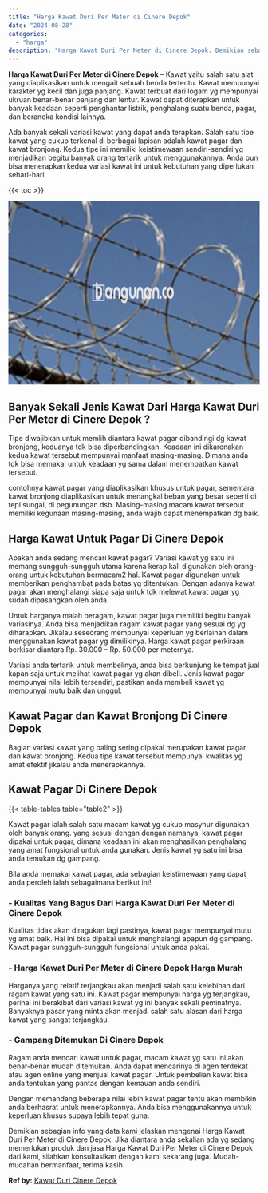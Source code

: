 ```yaml
---
title: "Harga Kawat Duri Per Meter di Cinere Depok"
date: "2024-08-28"
categories: 
  - "harga"
description: "Harga Kawat Duri Per Meter di Cinere Depok. Demikian sebagian info yang data kami jelaskan mengenai Harga Kawat Duri Per Meter di Cinere Depok. Jika diantara..."
---
```


**Harga Kawat Duri Per Meter di Cinere Depok** – Kawat yaitu salah satu alat yang diaplikasikan untuk mengait sebuah benda tertentu. Kawat mempunyai karakter yg kecil dan juga panjang. Kawat terbuat dari logam yg mempunyai ukruan benar-benar panjang dan lentur. Kawat dapat diterapkan untuk banyak keadaan seperti penghantar listrik, penghalang suatu benda, pagar, dan beraneka kondisi lainnya.

Ada banyak sekali variasi kawat yang dapat anda terapkan. Salah satu tipe kawat yang cukup terkenal di berbagai lapisan adalah kawat pagar dan kawat bronjong. Kedua tipe ini memiliki keistimewaan sendiri-sendiri yg menjadikan begitu banyak orang tertarik untuk menggunakannya. Anda pun bisa menerapkan kedua variasi kawat ini untuk kebutuhan yang diperlukan sehari-hari.

{{< toc >}}

![Harga Kawat Duri Per Meter di Cinere Depok](/images/jual-kawat-murah36.png)

## Banyak Sekali Jenis Kawat Dari Harga Kawat Duri Per Meter di Cinere Depok ?

Tipe diwajibkan untuk memlih diantara kawat pagar dibandingi dg kawat bronjong, keduanya tdk bisa diperbandingkan. Keadaan ini dikarenakan kedua kawat tersebut mempunyai manfaat masing-masing. Dimana anda tdk bisa memakai untuk keadaan yg sama dalam menempatkan kawat tersebut.

contohnya kawat pagar yang diaplikasikan khusus untuk pagar, sementara kawat bronjong diaplikasikan untuk menangkal beban yang besar seperti di tepi sungai, di pegunungan dsb. Masing-masing macam kawat tersebut memiliki kegunaan masing-masing, anda wajib dapat menempatkan dg baik.

## Harga Kawat Untuk Pagar Di Cinere Depok

Apakah anda sedang mencari kawat pagar? Variasi kawat yg satu ini memang sungguh-sungguh utama karena kerap kali digunakan oleh orang-orang untuk kebutuhan bermacam2 hal. Kawat pagar digunakan untuk memberikan penghambat pada batas yg ditentukan. Dengan adanya kawat pagar akan menghalangi siapa saja untuk tdk melewat kawat pagar yg sudah dipasangkan oleh anda.

Untuk harganya malah beragam, kawat pagar juga memiliki begitu banyak variasinya. Anda bisa menjadikan ragam kawat pagar yang sesuai dg yg diharapkan. Jikalau seseorang mempunyai keperluan yg berlainan dalam menggunakan kawat pagar yg dimilikinya. Harga kawat pagar perkiraan berkisar diantara Rp. 30.000 – Rp. 50.000 per meternya.

Variasi anda tertarik untuk membelinya, anda bisa berkunjung ke tempat jual kapan saja untuk melihat kawat pagar yg akan dibeli. Jenis kawat pagar mempunyai nilai lebih tersendiri, pastikan anda membeli kawat yg mempunyai mutu baik dan unggul.

## Kawat Pagar dan Kawat Bronjong Di Cinere Depok

Bagian variasi kawat yang paling sering dipakai merupakan kawat pagar dan kawat bronjong. Kedua tipe kawat tersebut mempunyai kwalitas yg amat efektif jikalau anda menerapkannya.

## Kawat Pagar Di Cinere Depok

{{< table-tables table="table2" >}}

Kawat pagar ialah salah satu macam kawat yg cukup masyhur digunakan oleh banyak orang. yang sesuai dengan dengan namanya, kawat pagar dipakai untuk pagar, dimana keadaan ini akan menghasilkan penghalang yang amat fungsional untuk anda gunakan. Jenis kawat yg satu ini bisa anda temukan dg gampang.

Bila anda memakai kawat pagar, ada sebagian keistimewaan yang dapat anda peroleh ialah sebagaimana berikut ini!

### \- Kualitas Yang Bagus Dari Harga Kawat Duri Per Meter di Cinere Depok

Kualitas tidak akan diragukan lagi pastinya, kawat pagar mempunyai mutu yg amat baik. Hal ini bisa dipakai untuk menghalangi apapun dg gampang. Kawat pagar sungguh-sungguh fungsional untuk anda pakai.

### \- Harga Kawat Duri Per Meter di Cinere Depok Harga Murah

Harganya yang relatif terjangkau akan menjadi salah satu kelebihan dari ragam kawat yang satu ini. Kawat pagar mempunyai harga yg terjangkau, perihal ini berakibat dari variasi kawat yg ini banyak sekali peminatnya. Banyaknya pasar yang minta akan menjadi salah satu alasan dari harga kawat yang sangat terjangkau.

### \- Gampang Ditemukan Di Cinere Depok

Ragam anda mencari kawat untuk pagar, macam kawat yg satu ini akan benar-benar mudah ditemukan. Anda dapat mencarinya di agen terdekat atau agen online yang menjual kawat pagar. Untuk pembelian kawat bisa anda tentukan yang pantas dengan kemauan anda sendiri.

Dengan memandang beberapa nilai lebih kawat pagar tentu akan membikin anda berhasrat untuk menerapkannya. Anda bisa menggunakannya untuk keperluan khusus supaya lebih tepat guna.

Demikian sebagian info yang data kami jelaskan mengenai Harga Kawat Duri Per Meter di Cinere Depok. Jika diantara anda sekalian ada yg sedang memerlukan produk dan jasa Harga Kawat Duri Per Meter di Cinere Depok dari kami, silahkan konsultasikan dengan kami sekarang juga. Mudah-mudahan bermanfaat, terima kasih.

**Ref by:** [Kawat Duri Cinere Depok](https://id.wikipedia.org/wiki/Kawat)
